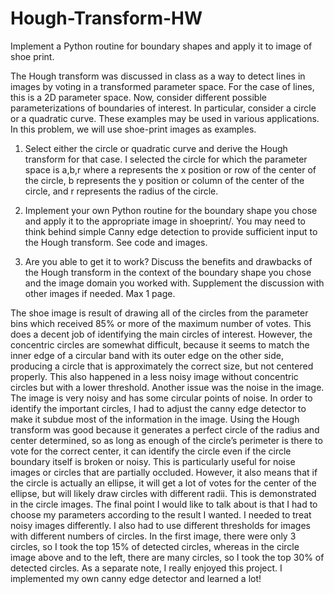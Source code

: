 # Hough-Transform-HW
Implement a Python routine for boundary shapes and apply it to image of shoe print.

The Hough transform was discussed in class as a way to detect
lines in images by voting in a transformed parameter space. For the case of lines, this
is a 2D parameter space. Now, consider different possible parameterizations of
boundaries of interest. In particular, consider a circle or a quadratic curve. These
examples may be used in various applications. In this problem, we will use shoe-print
images as examples.

1. Select either the circle or quadratic curve and derive the Hough transform for that
case.
  I selected the circle for which the parameter space is a,b,r where a represents
  the x position or row of the center of the circle, b represents the y position or
  column of the center of the circle, and r represents the radius of the circle.

2. Implement your own Python routine for the boundary shape you chose and apply
it to the appropriate image in shoeprint/. You may need to think behind simple
Canny edge detection to provide sufficient input to the Hough transform.
  See code and images.
  
3. Are you able to get it to work? Discuss the benefits and drawbacks of the Hough
transform in the context of the boundary shape you chose and the image domain
you worked with. Supplement the discussion with other images if needed. Max
1 page.

  The shoe image is result of drawing all of the circles from the parameter bins which
  received 85% or more of the maximum number of votes. This does a decent job of
  identifying the main circles of interest. However, the concentric circles are somewhat
  difficult, because it seems to match the inner edge of a circular band with its outer edge
  on the other side, producing a circle that is approximately the correct size, but not
  centered properly. This also happened in a less noisy image without concentric circles
  but with a lower threshold. Another issue was the noise in the image. The image is very
  noisy and has some circular points of noise. In order to identify the important circles, I
  had to adjust the canny edge detector to make it subdue most of the information in the
  image.
  Using the Hough transform was good because it generates a perfect circle of the radius
  and center determined, so as long as enough of the circle’s perimeter is there to vote for
  the correct center, it can identify the circle even if the circle boundary itself is broken or
  noisy. This is particularly useful for noise images or circles that are partially occluded.
  However, it also means that if the circle is actually an ellipse, it will get a lot of votes for
  the center of the ellipse, but will likely draw circles with different radii. This is
  demonstrated in the circle images.
  The final point I would like to talk about is that I had to choose my parameters according
  to the result I wanted. I needed to treat noisy images differently. I also had to use
  different thresholds for images with different numbers of circles. In the first image, there
  were only 3 circles, so I took the top 15% of detected circles, whereas in the circle image
  above and to the left, there are many circles, so I took the top 30% of detected circles.
  As a separate note, I really enjoyed this project. I implemented my own canny edge
  detector and learned a lot!

